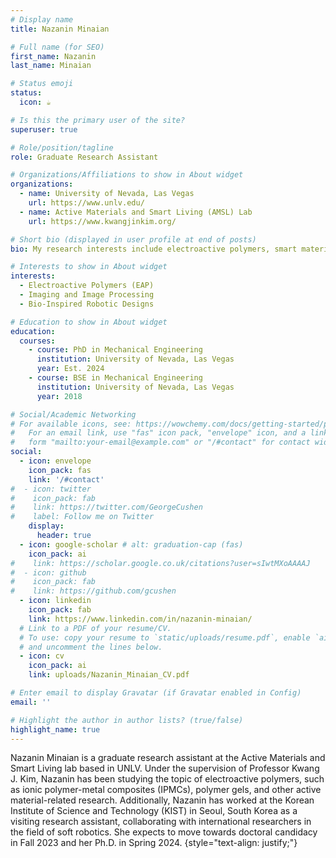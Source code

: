 ```yaml
---
# Display name
title: Nazanin Minaian

# Full name (for SEO)
first_name: Nazanin
last_name: Minaian

# Status emoji
status:
  icon: ☕️

# Is this the primary user of the site?
superuser: true

# Role/position/tagline
role: Graduate Research Assistant

# Organizations/Affiliations to show in About widget
organizations:
  - name: University of Nevada, Las Vegas
    url: https://www.unlv.edu/
  - name: Active Materials and Smart Living (AMSL) Lab
    url: https://www.kwangjinkim.org/

# Short bio (displayed in user profile at end of posts)
bio: My research interests include electroactive polymers, smart materials, and computer vision.

# Interests to show in About widget
interests:
  - Electroactive Polymers (EAP)
  - Imaging and Image Processing
  - Bio-Inspired Robotic Designs

# Education to show in About widget
education:
  courses:
    - course: PhD in Mechanical Engineering
      institution: University of Nevada, Las Vegas
      year: Est. 2024
    - course: BSE in Mechanical Engineering
      institution: University of Nevada, Las Vegas
      year: 2018

# Social/Academic Networking
# For available icons, see: https://wowchemy.com/docs/getting-started/page-builder/#icons
#   For an email link, use "fas" icon pack, "envelope" icon, and a link in the
#   form "mailto:your-email@example.com" or "/#contact" for contact widget.
social:
  - icon: envelope
    icon_pack: fas
    link: '/#contact'
#  - icon: twitter
#    icon_pack: fab
#    link: https://twitter.com/GeorgeCushen
#    label: Follow me on Twitter
    display:
      header: true
  - icon: google-scholar # alt: graduation-cap (fas)
    icon_pack: ai
#    link: https://scholar.google.co.uk/citations?user=sIwtMXoAAAAJ
#  - icon: github
#    icon_pack: fab
#    link: https://github.com/gcushen
  - icon: linkedin
    icon_pack: fab
    link: https://www.linkedin.com/in/nazanin-minaian/
  # Link to a PDF of your resume/CV.
  # To use: copy your resume to `static/uploads/resume.pdf`, enable `ai` icons in `params.yaml`,
  # and uncomment the lines below.
  - icon: cv
    icon_pack: ai
    link: uploads/Nazanin_Minaian_CV.pdf

# Enter email to display Gravatar (if Gravatar enabled in Config)
email: ''

# Highlight the author in author lists? (true/false)
highlight_name: true
---
```


Nazanin Minaian is a graduate research assistant at the Active Materials and Smart Living lab based in UNLV. Under the supervision of Professor Kwang J. Kim, Nazanin has been studying the topic of electroactive polymers, such as ionic polymer-metal composites (IPMCs), polymer gels, and other active material-related research. Additionally, Nazanin has worked at the Korean Institute of Science and Technology (KIST) in Seoul, South Korea as a visiting research assistant, collaborating with international researchers in the field of soft robotics. She expects to move towards doctoral candidacy in Fall 2023 and her Ph.D. in Spring 2024.
{style="text-align: justify;"}
